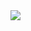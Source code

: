 <img src="https://capsule-render.vercel.app/api?type=wave&color=auto&height=300&section=header&text=Sugyeom's Github%20render&fontSize=90" />
